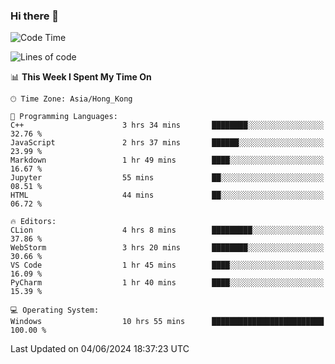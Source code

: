 ### Hi there 👋

<!--
**RoiexLee/RoiexLee** is a ✨ _special_ ✨ repository because its `README.md` (this file) appears on your GitHub profile.

Here are some ideas to get you started:

- 🔭 I’m currently working on ...
- 🌱 I’m currently learning ...
- 👯 I’m looking to collaborate on ...
- 🤔 I’m looking for help with ...
- 💬 Ask me about ...
- 📫 How to reach me: ...
- 😄 Pronouns: ...
- ⚡ Fun fact: ...
-->

<!--START_SECTION:waka-->
![Code Time](http://img.shields.io/badge/Code%20Time-561%20hrs%2056%20mins-blue)

![Lines of code](https://img.shields.io/badge/From%20Hello%20World%20I%27ve%20Written-38.4%20thousand%20lines%20of%20code-blue)

📊 **This Week I Spent My Time On** 

```text
🕑︎ Time Zone: Asia/Hong_Kong

💬 Programming Languages: 
C++                      3 hrs 34 mins       ████████░░░░░░░░░░░░░░░░░   32.76 % 
JavaScript               2 hrs 37 mins       ██████░░░░░░░░░░░░░░░░░░░   23.99 % 
Markdown                 1 hr 49 mins        ████░░░░░░░░░░░░░░░░░░░░░   16.67 % 
Jupyter                  55 mins             ██░░░░░░░░░░░░░░░░░░░░░░░   08.51 % 
HTML                     44 mins             ██░░░░░░░░░░░░░░░░░░░░░░░   06.72 % 

🔥 Editors: 
CLion                    4 hrs 8 mins        █████████░░░░░░░░░░░░░░░░   37.86 % 
WebStorm                 3 hrs 20 mins       ████████░░░░░░░░░░░░░░░░░   30.66 % 
VS Code                  1 hr 45 mins        ████░░░░░░░░░░░░░░░░░░░░░   16.09 % 
PyCharm                  1 hr 40 mins        ████░░░░░░░░░░░░░░░░░░░░░   15.39 % 

💻 Operating System: 
Windows                  10 hrs 55 mins      █████████████████████████   100.00 % 
```


 Last Updated on 04/06/2024 18:37:23 UTC
<!--END_SECTION:waka-->
